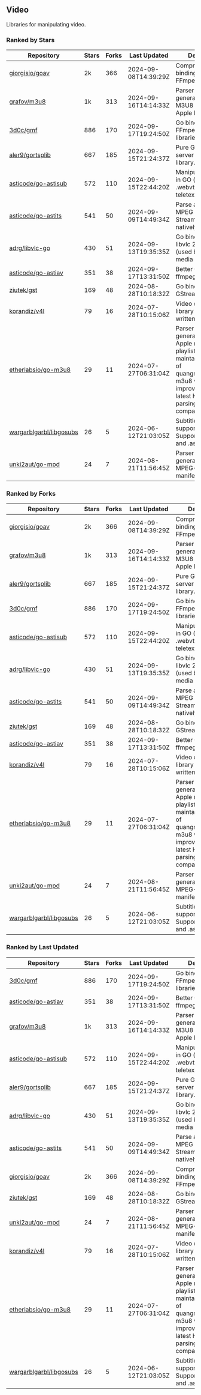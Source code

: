 ## Video

Libraries for manipulating video.

### Ranked by Stars

| Repository | Stars | Forks | Last Updated | Description | 
|------------|-------|-------|--------------|-------------|
| [giorgisio/goav](https://github.com/giorgisio/goav) | 2k | 366 | 2024-09-08T14:39:29Z |  Comprehensive Go bindings for FFmpeg. |
| [grafov/m3u8](https://github.com/grafov/m3u8) | 1k | 313 | 2024-09-16T14:14:33Z |  Parser and generator library of M3U8 playlists for Apple HLS. |
| [3d0c/gmf](https://github.com/3d0c/gmf) | 886 | 170 | 2024-09-17T19:24:50Z |  Go bindings for FFmpeg av\* libraries. |
| [aler9/gortsplib](https://github.com/aler9/gortsplib) | 667 | 185 | 2024-09-15T21:24:37Z |  Pure Go RTSP server and client library. |
| [asticode/go-astisub](https://github.com/asticode/go-astisub) | 572 | 110 | 2024-09-15T22:44:20Z |  Manipulate subtitles in GO (.srt, .stl, .ttml, .webvtt, .ssa/.ass, teletext, .smi, etc.). |
| [asticode/go-astits](https://github.com/asticode/go-astits) | 541 | 50 | 2024-09-09T14:49:34Z |  Parse and demux MPEG Transport Streams (.ts) natively in GO. |
| [adrg/libvlc-go](https://github.com/adrg/libvlc-go) | 430 | 51 | 2024-09-13T19:35:35Z |  Go bindings for libvlc 2.X/3.X/4.X (used by the VLC media player). |
| [asticode/go-astiav](https://github.com/asticode/go-astiav) | 351 | 38 | 2024-09-17T13:31:50Z |  Better C bindings for ffmpeg in GO. |
| [ziutek/gst](https://github.com/ziutek/gst) | 169 | 48 | 2024-08-28T10:18:32Z |  Go bindings for GStreamer. |
| [korandiz/v4l](https://github.com/korandiz/v4l) | 79 | 16 | 2024-07-28T10:15:06Z |  Video capture library for Linux, written in Go. |
| [etherlabsio/go-m3u8](https://github.com/etherlabsio/go-m3u8) | 29 | 11 | 2024-07-27T06:31:04Z |  Parser and generator library for Apple m3u8 playlists. Actively maintained version of quangngotan95/go-m3u8 with improvements and latest HLS playlist parsing compatibility. |
| [wargarblgarbl/libgosubs](https://github.com/wargarblgarbl/libgosubs) | 26 | 5 | 2024-06-12T21:03:05Z |  Subtitle format support for go. Supports .srt, .ttml, and .ass. |
| [unki2aut/go-mpd](https://github.com/unki2aut/go-mpd) | 24 | 7 | 2024-08-21T11:56:45Z |  Parser and generator library for MPEG-DASH manifest files. |

### Ranked by Forks

| Repository | Stars | Forks | Last Updated | Description | 
|------------|-------|-------|--------------|-------------|
| [giorgisio/goav](https://github.com/giorgisio/goav) | 2k | 366 | 2024-09-08T14:39:29Z |  Comprehensive Go bindings for FFmpeg. |
| [grafov/m3u8](https://github.com/grafov/m3u8) | 1k | 313 | 2024-09-16T14:14:33Z |  Parser and generator library of M3U8 playlists for Apple HLS. |
| [aler9/gortsplib](https://github.com/aler9/gortsplib) | 667 | 185 | 2024-09-15T21:24:37Z |  Pure Go RTSP server and client library. |
| [3d0c/gmf](https://github.com/3d0c/gmf) | 886 | 170 | 2024-09-17T19:24:50Z |  Go bindings for FFmpeg av\* libraries. |
| [asticode/go-astisub](https://github.com/asticode/go-astisub) | 572 | 110 | 2024-09-15T22:44:20Z |  Manipulate subtitles in GO (.srt, .stl, .ttml, .webvtt, .ssa/.ass, teletext, .smi, etc.). |
| [adrg/libvlc-go](https://github.com/adrg/libvlc-go) | 430 | 51 | 2024-09-13T19:35:35Z |  Go bindings for libvlc 2.X/3.X/4.X (used by the VLC media player). |
| [asticode/go-astits](https://github.com/asticode/go-astits) | 541 | 50 | 2024-09-09T14:49:34Z |  Parse and demux MPEG Transport Streams (.ts) natively in GO. |
| [ziutek/gst](https://github.com/ziutek/gst) | 169 | 48 | 2024-08-28T10:18:32Z |  Go bindings for GStreamer. |
| [asticode/go-astiav](https://github.com/asticode/go-astiav) | 351 | 38 | 2024-09-17T13:31:50Z |  Better C bindings for ffmpeg in GO. |
| [korandiz/v4l](https://github.com/korandiz/v4l) | 79 | 16 | 2024-07-28T10:15:06Z |  Video capture library for Linux, written in Go. |
| [etherlabsio/go-m3u8](https://github.com/etherlabsio/go-m3u8) | 29 | 11 | 2024-07-27T06:31:04Z |  Parser and generator library for Apple m3u8 playlists. Actively maintained version of quangngotan95/go-m3u8 with improvements and latest HLS playlist parsing compatibility. |
| [unki2aut/go-mpd](https://github.com/unki2aut/go-mpd) | 24 | 7 | 2024-08-21T11:56:45Z |  Parser and generator library for MPEG-DASH manifest files. |
| [wargarblgarbl/libgosubs](https://github.com/wargarblgarbl/libgosubs) | 26 | 5 | 2024-06-12T21:03:05Z |  Subtitle format support for go. Supports .srt, .ttml, and .ass. |

### Ranked by Last Updated

| Repository | Stars | Forks | Last Updated | Description | 
|------------|-------|-------|--------------|-------------|
| [3d0c/gmf](https://github.com/3d0c/gmf) | 886 | 170 | 2024-09-17T19:24:50Z |  Go bindings for FFmpeg av\* libraries. |
| [asticode/go-astiav](https://github.com/asticode/go-astiav) | 351 | 38 | 2024-09-17T13:31:50Z |  Better C bindings for ffmpeg in GO. |
| [grafov/m3u8](https://github.com/grafov/m3u8) | 1k | 313 | 2024-09-16T14:14:33Z |  Parser and generator library of M3U8 playlists for Apple HLS. |
| [asticode/go-astisub](https://github.com/asticode/go-astisub) | 572 | 110 | 2024-09-15T22:44:20Z |  Manipulate subtitles in GO (.srt, .stl, .ttml, .webvtt, .ssa/.ass, teletext, .smi, etc.). |
| [aler9/gortsplib](https://github.com/aler9/gortsplib) | 667 | 185 | 2024-09-15T21:24:37Z |  Pure Go RTSP server and client library. |
| [adrg/libvlc-go](https://github.com/adrg/libvlc-go) | 430 | 51 | 2024-09-13T19:35:35Z |  Go bindings for libvlc 2.X/3.X/4.X (used by the VLC media player). |
| [asticode/go-astits](https://github.com/asticode/go-astits) | 541 | 50 | 2024-09-09T14:49:34Z |  Parse and demux MPEG Transport Streams (.ts) natively in GO. |
| [giorgisio/goav](https://github.com/giorgisio/goav) | 2k | 366 | 2024-09-08T14:39:29Z |  Comprehensive Go bindings for FFmpeg. |
| [ziutek/gst](https://github.com/ziutek/gst) | 169 | 48 | 2024-08-28T10:18:32Z |  Go bindings for GStreamer. |
| [unki2aut/go-mpd](https://github.com/unki2aut/go-mpd) | 24 | 7 | 2024-08-21T11:56:45Z |  Parser and generator library for MPEG-DASH manifest files. |
| [korandiz/v4l](https://github.com/korandiz/v4l) | 79 | 16 | 2024-07-28T10:15:06Z |  Video capture library for Linux, written in Go. |
| [etherlabsio/go-m3u8](https://github.com/etherlabsio/go-m3u8) | 29 | 11 | 2024-07-27T06:31:04Z |  Parser and generator library for Apple m3u8 playlists. Actively maintained version of quangngotan95/go-m3u8 with improvements and latest HLS playlist parsing compatibility. |
| [wargarblgarbl/libgosubs](https://github.com/wargarblgarbl/libgosubs) | 26 | 5 | 2024-06-12T21:03:05Z |  Subtitle format support for go. Supports .srt, .ttml, and .ass. |

